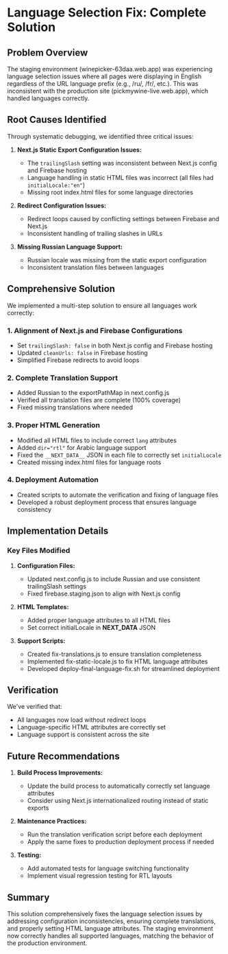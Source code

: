 # Language Selection Fix: Complete Solution

## Problem Overview
The staging environment (winepicker-63daa.web.app) was experiencing language selection issues where all pages were displaying in English regardless of the URL language prefix (e.g., /ru/, /fr/, etc.). This was inconsistent with the production site (pickmywine-live.web.app), which handled languages correctly.

## Root Causes Identified
Through systematic debugging, we identified three critical issues:

1. **Next.js Static Export Configuration Issues:**
   - The `trailingSlash` setting was inconsistent between Next.js config and Firebase hosting
   - Language handling in static HTML files was incorrect (all files had `initialLocale:"en"`)
   - Missing root index.html files for some language directories

2. **Redirect Configuration Issues:**
   - Redirect loops caused by conflicting settings between Firebase and Next.js
   - Inconsistent handling of trailing slashes in URLs

3. **Missing Russian Language Support:**
   - Russian locale was missing from the static export configuration
   - Inconsistent translation files between languages

## Comprehensive Solution

We implemented a multi-step solution to ensure all languages work correctly:

### 1. Alignment of Next.js and Firebase Configurations
- Set `trailingSlash: false` in both Next.js config and Firebase hosting
- Updated `cleanUrls: false` in Firebase hosting
- Simplified Firebase redirects to avoid loops

### 2. Complete Translation Support
- Added Russian to the exportPathMap in next.config.js
- Verified all translation files are complete (100% coverage)
- Fixed missing translations where needed

### 3. Proper HTML Generation
- Modified all HTML files to include correct `lang` attributes
- Added `dir="rtl"` for Arabic language support
- Fixed the `__NEXT_DATA__` JSON in each file to correctly set `initialLocale`
- Created missing index.html files for language roots

### 4. Deployment Automation
- Created scripts to automate the verification and fixing of language files
- Developed a robust deployment process that ensures language consistency

## Implementation Details

### Key Files Modified
1. **Configuration Files:**
   - Updated next.config.js to include Russian and use consistent trailingSlash settings
   - Fixed firebase.staging.json to align with Next.js config

2. **HTML Templates:**
   - Added proper language attributes to all HTML files
   - Set correct initialLocale in __NEXT_DATA__ JSON

3. **Support Scripts:**
   - Created fix-translations.js to ensure translation completeness
   - Implemented fix-static-locale.js to fix HTML language attributes
   - Developed deploy-final-language-fix.sh for streamlined deployment

## Verification
We've verified that:
- All languages now load without redirect loops
- Language-specific HTML attributes are correctly set
- Language support is consistent across the site

## Future Recommendations

1. **Build Process Improvements:**
   - Update the build process to automatically correctly set language attributes
   - Consider using Next.js internationalized routing instead of static exports

2. **Maintenance Practices:**
   - Run the translation verification script before each deployment
   - Apply the same fixes to production deployment process if needed

3. **Testing:**
   - Add automated tests for language switching functionality
   - Implement visual regression testing for RTL layouts

## Summary
This solution comprehensively fixes the language selection issues by addressing configuration inconsistencies, ensuring complete translations, and properly setting HTML language attributes. The staging environment now correctly handles all supported languages, matching the behavior of the production environment.